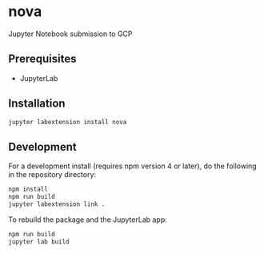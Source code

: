 # nova

Jupyter Notebook submission to GCP


## Prerequisites

* JupyterLab

## Installation

```bash
jupyter labextension install nova
```

## Development

For a development install (requires npm version 4 or later), do the following in the repository directory:

```bash
npm install
npm run build
jupyter labextension link .
```

To rebuild the package and the JupyterLab app:

```bash
npm run build
jupyter lab build
```

